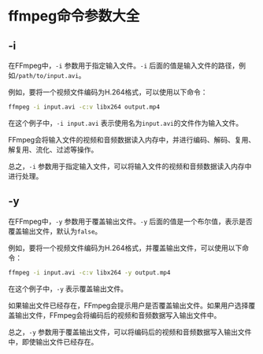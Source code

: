 # ffmpeg命令参数大全

## -i

在FFmpeg中，`-i` 参数用于指定输入文件。`-i` 后面的值是输入文件的路径，例如`/path/to/input.avi`。

例如，要将一个视频文件编码为H.264格式，可以使用以下命令：

```bash
ffmpeg -i input.avi -c:v libx264 output.mp4
```

在这个例子中，`-i input.avi` 表示使用名为`input.avi`的文件作为输入文件。

FFmpeg会将输入文件的视频和音频数据读入内存中，并进行编码、解码、复用、解复用、流化、过滤等操作。

总之，`-i` 参数用于指定输入文件，可以将输入文件的视频和音频数据读入内存中进行处理。

## -y

在FFmpeg中，`-y` 参数用于覆盖输出文件。`-y` 后面的值是一个布尔值，表示是否覆盖输出文件，默认为`false`。

例如，要将一个视频文件编码为H.264格式，并覆盖输出文件，可以使用以下命令：

```bash
ffmpeg -i input.avi -c:v libx264 -y output.mp4
```

在这个例子中，`-y` 表示覆盖输出文件。

如果输出文件已经存在，FFmpeg会提示用户是否覆盖输出文件。如果用户选择覆盖输出文件，FFmpeg会将编码后的视频和音频数据写入输出文件中。

总之，`-y` 参数用于覆盖输出文件，可以将编码后的视频和音频数据写入输出文件中，即使输出文件已经存在。